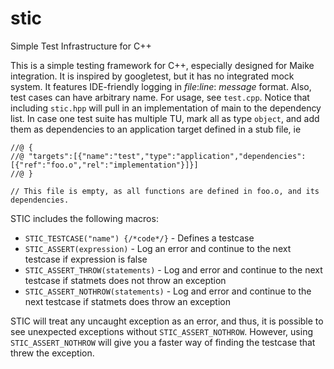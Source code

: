 # stic
Simple Test Infrastructure for C++

This is a simple testing framework for C++, especially designed for Maike integration. It is inspired by googletest, but it has no integrated mock system. It features IDE-friendly logging in *file*:*line*: *message* format. Also, test cases can have arbitrary name. For usage, see `test.cpp`. Notice that including `stic.hpp` will pull in an implementation of main to the dependency list. In case one test suite has multiple TU, mark all as type `object`, and add them as dependencies to an application target defined in a stub file, ie

    //@	{
    //@	"targets":[{"name":"test","type":"application","dependencies":[{"ref":"foo.o","rel":"implementation"}]}]
    //@	}

    // This file is empty, as all functions are defined in foo.o, and its dependencies.

STIC includes the following macros:

  * `STIC_TESTCASE("name") {/*code*/}` - Defines a testcase
  * `STIC_ASSERT(expression)` - Log an error and continue to the next testcase if expression is false
  * `STIC_ASSERT_THROW(statements)` - Log and error and continue to the next testcase if statmets does not throw an exception
  * `STIC_ASSERT_NOTHROW(statements)` - Log and error and continue to the next testcase if statmets does throw an exception

STIC will treat any uncaught exception as an error, and thus, it is possible to see unexpected exceptions without `STIC_ASSERT_NOTHROW`. However, using `STIC_ASSERT_NOTHROW` will give you a faster way of finding the testcase that threw the exception.
